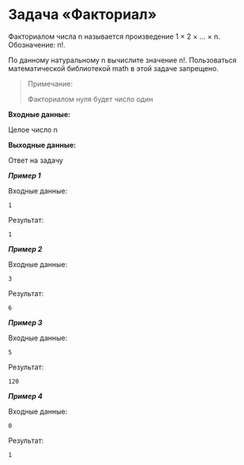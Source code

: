 # Задача «Факториал»

Факториалом числа n называется произведение 1 × 2 × ... × n. Обозначение: n!.

По данному натуральному n вычислите значение n!. Пользоваться математической библиотекой math в этой задаче запрещено.

> Примечание:
>
> Факториалом нуля будет число один



**Входные данные:**

Целое число n

**Выходные данные:**

Ответ на задачу

**_Пример 1_**

Входные данные:

```
1
```

Результат:

```
1
```

**_Пример 2_**

Входные данные:

```
3
```

Результат:

```
6
```

**_Пример 3_**

Входные данные:

```
5
```

Результат:

```
120
```

**_Пример 4_**

Входные данные:

```
0
```

Результат:

```
1
```
